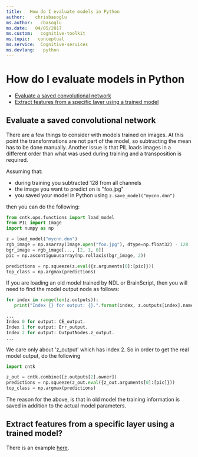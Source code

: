 ```yaml
---
title:   How do I evaluate models in Python
author:    chrisbasoglu
ms.author:   cbasoglu
ms.date:   04/05/2017
ms.custom:   cognitive-toolkit
ms.topic:   conceptual
ms.service:  Cognitive-services
ms.devlang:   python
---
```

# How do I evaluate models in Python

* [Evaluate a saved convolutional network](#evaluate-a-saved-convolutional-network)
* [Extract features from a specific layer using a trained model](https://github.com/Microsoft/CNTK/tree/master/Examples/Image/FeatureExtraction)

## Evaluate a saved convolutional network

There are a few things to consider with models trained on images. At this point the transformations are not part of the model, so subtracting the mean has to be done manually. Another issue is that PIL loads images in a different order than what was used during training and a transposition is required. 

Assuming that:

* during training you subtracted 128 from all channels
* the image you want to predict on is "foo.jpg"
* you saved your model in Python using `z.save_model("mycnn.dnn")`

then you can do the following:

```python
from cntk.ops.functions import load_model
from PIL import Image 
import numpy as np

z = load_model("mycnn.dnn")
rgb_image = np.asarray(Image.open("foo.jpg"), dtype=np.float32) - 128
bgr_image = rgb_image[..., [2, 1, 0]]
pic = np.ascontiguousarray(np.rollaxis(bgr_image, 2))

predictions = np.squeeze(z.eval({z.arguments[0]:[pic]}))
top_class = np.argmax(predictions)
```

If you are loading an old model trained by NDL or BrainScript, then you will need to find the model output node as follows:

```python
for index in range(len(z.outputs)):
   print("Index {} for output: {}.".format(index, z.outputs[index].name))

...
Index 0 for output: CE_output.
Index 1 for output: Err_output.
Index 2 for output: OutputNodes.z_output.
...
```

We care only about 'z_output' which has index 2. So in order to get the real model output, do the following

```python
import cntk

z_out = cntk.combine([z.outputs[2].owner])
predictions = np.squeeze(z_out.eval({z_out.arguments[0]:[pic]}))
top_class = np.argmax(predictions)
```

The reason for the above, is that in old model the training information is saved in addition to the actual model parameters.

## Extract features from a specific layer using a trained model?

There is an example [here](https://github.com/Microsoft/CNTK/tree/master/Examples/Image/FeatureExtraction).
